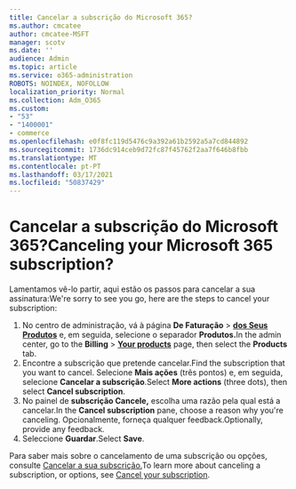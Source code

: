 ```yaml
---
title: Cancelar a subscrição do Microsoft 365?
ms.author: cmcatee
author: cmcatee-MSFT
manager: scotv
ms.date: ''
audience: Admin
ms.topic: article
ms.service: o365-administration
ROBOTS: NOINDEX, NOFOLLOW
localization_priority: Normal
ms.collection: Adm_O365
ms.custom:
- "53"
- "1400001"
- commerce
ms.openlocfilehash: e0f8fc119d5476c9a392a61b2592a5a7cd844892
ms.sourcegitcommit: 1736dc914ceb9d72fc87f45762f2aa7f646b8fbb
ms.translationtype: MT
ms.contentlocale: pt-PT
ms.lasthandoff: 03/17/2021
ms.locfileid: "50837429"
---
```

# <a name="canceling-your-microsoft-365-subscription"></a><span data-ttu-id="177c6-102">Cancelar a subscrição do Microsoft 365?</span><span class="sxs-lookup"><span data-stu-id="177c6-102">Canceling your Microsoft 365 subscription?</span></span>

<span data-ttu-id="177c6-103">Lamentamos vê-lo partir, aqui estão os passos para cancelar a sua assinatura:</span><span class="sxs-lookup"><span data-stu-id="177c6-103">We're sorry to see you go, here are the steps to cancel your subscription:</span></span>

1. <span data-ttu-id="177c6-104">No centro de administração, vá à página **De Faturação**  >  **[dos Seus Produtos](https://go.microsoft.com/fwlink/p/?linkid=842054)** e, em seguida, selecione o separador **Produtos.**</span><span class="sxs-lookup"><span data-stu-id="177c6-104">In the admin center, go to the **Billing** > **[Your products](https://go.microsoft.com/fwlink/p/?linkid=842054)** page, then select the **Products** tab.</span></span>
2. <span data-ttu-id="177c6-105">Encontre a subscrição que pretende cancelar.</span><span class="sxs-lookup"><span data-stu-id="177c6-105">Find the subscription that you want to cancel.</span></span> <span data-ttu-id="177c6-106">Selecione **Mais ações** (três pontos) e, em seguida, selecione **Cancelar a subscrição**.</span><span class="sxs-lookup"><span data-stu-id="177c6-106">Select **More actions** (three dots), then select **Cancel subscription**.</span></span>
3. <span data-ttu-id="177c6-107">No painel de **subscrição Cancele,** escolha uma razão pela qual está a cancelar.</span><span class="sxs-lookup"><span data-stu-id="177c6-107">In the **Cancel subscription** pane, choose a reason why you're canceling.</span></span> <span data-ttu-id="177c6-108">Opcionalmente, forneça qualquer feedback.</span><span class="sxs-lookup"><span data-stu-id="177c6-108">Optionally, provide any feedback.</span></span>
4. <span data-ttu-id="177c6-109">Seleccione **Guardar**.</span><span class="sxs-lookup"><span data-stu-id="177c6-109">Select **Save**.</span></span>

<span data-ttu-id="177c6-110">Para saber mais sobre o cancelamento de uma subscrição ou opções, consulte [Cancelar a sua subscrição.](https://docs.microsoft.com/microsoft-365/commerce/subscriptions/cancel-your-subscription)</span><span class="sxs-lookup"><span data-stu-id="177c6-110">To learn more about canceling a subscription, or options, see [Cancel your subscription](https://docs.microsoft.com/microsoft-365/commerce/subscriptions/cancel-your-subscription).</span></span>